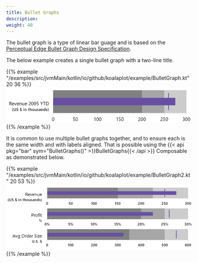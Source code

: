 ```yaml
---
title: Bullet Graphs
description: 
weight: 40
---
```


The bullet graph is a type of linear bar guage and is based on the [Perceptual Edge Bullet Graph Design Specification](http://www.perceptualedge.com/articles/misc/Bullet_Graph_Design_Spec.pdf).

The below example creates a single bullet graph with a two-line title.

{{% example "/examples/src/jvmMain/kotlin/io/github/koalaplot/example/BulletGraph.kt" 20 36 %}}
![Bullet](bullet.png)
{{% /example %}}

It is common to use multiple bullet graphs together, and to ensure each is the same width and with labels aligned. That is possible using the {{< api pkg="bar" sym="BulletGraphs()" >}}BulletGraphs{{< /api >}} Composable as demonstrated below.

{{% example "/examples/src/jvmMain/kotlin/io/github/koalaplot/example/BulletGraph2.kt" 20 53 %}}
![Bullet](BulletGraph2.png)
{{% /example %}}
